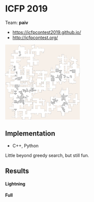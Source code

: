 
ICFP 2019
=========

Team: **paiv**

* https://icfpcontest2019.github.io/
* http://icfpcontest.org/

<img src="prob-091.png" width="240">

Implementation
--------------

* C++, Python

Little beyond greedy search, but still fun.


Results
-------

#### Lightning

#### Full
